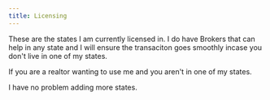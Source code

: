 ```yaml
---
title: Licensing
---
```


These are the states I am currently licensed in. I do have Brokers that can help in any state and I will ensure the transaciton goes smoothly incase you don't 
live in one of my states. 


If you are a realtor wanting to use me and you aren't in one of my states. 



 
I have no problem adding more states.



